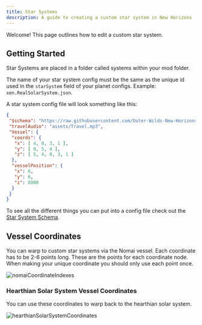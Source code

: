 ```yaml
---
title: Star Systems
description: A guide to creating a custom star system in New Horizons
---
```


Welcome! This page outlines how to edit a custom star system.

## Getting Started

Star Systems are placed in a folder called systems within your mod folder.

The name of your star system config must be the same as the unique id used in the `starSystem` field of your planet configs. Example: `xen.RealSolarSystem.json`.

A star system config file will look something like this:

```json
{
 "$schema": "https://raw.githubusercontent.com/Outer-Wilds-New-Horizons/new-horizons/main/NewHorizons/Schemas/star_system_schema.json",
 "travelAudio": "assets/Travel.mp3",
 "Vessel": {
  "coords": {
   "x": [ 4, 0, 3, 1 ],
   "y": [ 0, 5, 4 ],
   "z": [ 5, 4, 0, 3, 1 ]
  },
  "vesselPosition": {
   "x": 0,
   "y": 0,
   "z": 8000
  }
 }
}
```

To see all the different things you can put into a config file check out the [Star System Schema](/schemas/star_system_schema).

## Vessel Coordinates

You can warp to custom star systems via the Nomai vessel. Each coordinate has to be 2-6 points long.
These are the points for each coordinate node. When making your unique coordinate you should only use each point once.

![nomaiCoordinateIndexes](/star_systems/nomai_coordinate_indexes.webp)

### Hearthian Solar System Vessel Coordinates

You can use these coordinates to warp back to the hearthian solar system.

![hearthianSolarSystemCoordinates](/star_systems/hearthian_solar_system_coordinates.webp)
